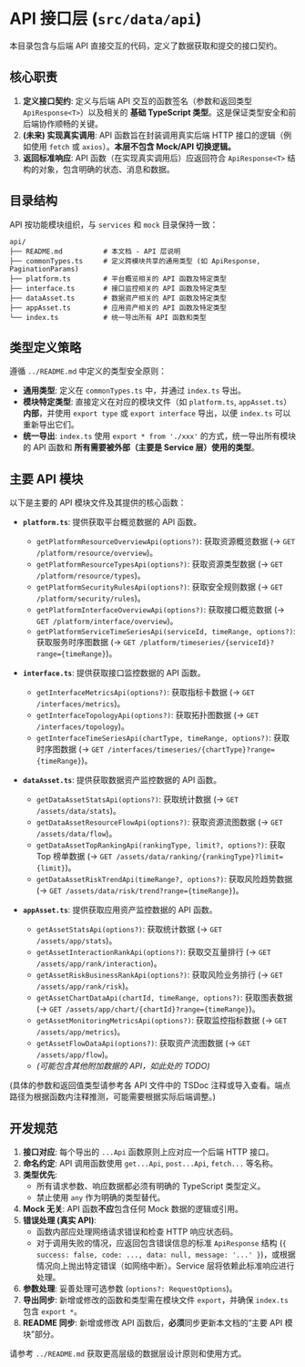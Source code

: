 # API 接口层 (`src/data/api`)

本目录包含与后端 API 直接交互的代码，定义了数据获取和提交的接口契约。

## 核心职责

1.  **定义接口契约**: 定义与后端 API 交互的函数签名（参数和返回类型 `ApiResponse<T>`）以及相关的 **基础 TypeScript 类型**。这是保证类型安全和前后端协作顺畅的关键。
2.  **(未来) 实现真实调用**: API 函数旨在封装调用真实后端 HTTP 接口的逻辑（例如使用 `fetch` 或 `axios`）。**本层不包含 Mock/API 切换逻辑。**
3.  **返回标准响应**: API 函数（在实现真实调用后）应返回符合 `ApiResponse<T>` 结构的对象，包含明确的状态、消息和数据。

## 目录结构

API 按功能模块组织，与 `services` 和 `mock` 目录保持一致：

```
api/
├── README.md          # 本文档 - API 层说明
├── commonTypes.ts     # 定义跨模块共享的通用类型 (如 ApiResponse, PaginationParams)
├── platform.ts        # 平台概览相关的 API 函数及特定类型
├── interface.ts       # 接口监控相关的 API 函数及特定类型
├── dataAsset.ts       # 数据资产相关的 API 函数及特定类型
├── appAsset.ts        # 应用资产相关的 API 函数及特定类型
└── index.ts           # 统一导出所有 API 函数和类型
```

## 类型定义策略

遵循 `../README.md` 中定义的类型安全原则：

*   **通用类型**: 定义在 `commonTypes.ts` 中，并通过 `index.ts` 导出。
*   **模块特定类型**: 直接定义在对应的模块文件（如 `platform.ts`, `appAsset.ts`）**内部**，并使用 `export type` 或 `export interface` 导出，以便 `index.ts` 可以重新导出它们。
*   **统一导出**: `index.ts` 使用 `export * from './xxx'` 的方式，统一导出所有模块的 API 函数和 **所有需要被外部（主要是 Service 层）使用的类型**。

## 主要 API 模块

以下是主要的 API 模块文件及其提供的核心函数：

*   **`platform.ts`**: 提供获取平台概览数据的 API 函数。
    *   `getPlatformResourceOverviewApi(options?)`: 获取资源概览数据 (-> `GET /platform/resource/overview`)。
    *   `getPlatformResourceTypesApi(options?)`: 获取资源类型数据 (-> `GET /platform/resource/types`)。
    *   `getPlatformSecurityRulesApi(options?)`: 获取安全规则数据 (-> `GET /platform/security/rules`)。
    *   `getPlatformInterfaceOverviewApi(options?)`: 获取接口概览数据 (-> `GET /platform/interface/overview`)。
    *   `getPlatformServiceTimeSeriesApi(serviceId, timeRange, options?)`: 获取服务时序图数据 (-> `GET /platform/timeseries/{serviceId}?range={timeRange}`)。

*   **`interface.ts`**: 提供获取接口监控数据的 API 函数。
    *   `getInterfaceMetricsApi(options?)`: 获取指标卡数据 (-> `GET /interfaces/metrics`)。
    *   `getInterfaceTopologyApi(options?)`: 获取拓扑图数据 (-> `GET /interfaces/topology`)。
    *   `getInterfaceTimeSeriesApi(chartType, timeRange, options?)`: 获取时序图数据 (-> `GET /interfaces/timeseries/{chartType}?range={timeRange}`)。

*   **`dataAsset.ts`**: 提供获取数据资产监控数据的 API 函数。
    *   `getDataAssetStatsApi(options?)`: 获取统计数据 (-> `GET /assets/data/stats`)。
    *   `getDataAssetResourceFlowApi(options?)`: 获取资源流图数据 (-> `GET /assets/data/flow`)。
    *   `getDataAssetTopRankingApi(rankingType, limit?, options?)`: 获取 Top 榜单数据 (-> `GET /assets/data/ranking/{rankingType}?limit={limit}`)。
    *   `getDataAssetRiskTrendApi(timeRange?, options?)`: 获取风险趋势数据 (-> `GET /assets/data/risk/trend?range={timeRange}`)。

*   **`appAsset.ts`**: 提供获取应用资产监控数据的 API 函数。
    *   `getAssetStatsApi(options?)`: 获取统计数据 (-> `GET /assets/app/stats`)。
    *   `getAssetInteractionRankApi(options?)`: 获取交互量排行 (-> `GET /assets/app/rank/interaction`)。
    *   `getAssetRiskBusinessRankApi(options?)`: 获取风险业务排行 (-> `GET /assets/app/rank/risk`)。
    *   `getAssetChartDataApi(chartId, timeRange, options?)`: 获取图表数据 (-> `GET /assets/app/chart/{chartId}?range={timeRange}`)。
    *   `getAssetMonitoringMetricsApi(options?)`: 获取监控指标数据 (-> `GET /assets/app/metrics`)。
    *   `getAssetFlowDataApi(options?)`: 获取资产流图数据 (-> `GET /assets/app/flow`)。
    *   *(可能包含其他附加数据的 API，如此处的 TODO)*

(具体的参数和返回值类型请参考各 API 文件中的 TSDoc 注释或导入查看。端点路径为根据函数内注释推测，可能需要根据实际后端调整。)

## 开发规范


1.  **接口对应**: 每个导出的 `...Api` 函数原则上应对应一个后端 HTTP 接口。
2.  **命名约定**: API 调用函数使用 `get...Api`, `post...Api`, `fetch...` 等名称。
3.  **类型优先**:
    *   所有请求参数、响应数据都必须有明确的 TypeScript 类型定义。
    *   禁止使用 `any` 作为明确的类型替代。
4.  **Mock 无关**: API 函数**不应**包含任何 Mock 数据的逻辑或引用。
5.  **错误处理 (真实 API)**:
    *   函数内部应处理网络请求错误和检查 HTTP 响应状态码。
    *   对于调用失败的情况，应返回包含错误信息的标准 `ApiResponse` 结构 (`{ success: false, code: ..., data: null, message: '...' }`)，或根据情况向上抛出特定错误（如网络中断）。Service 层将依赖此标准响应进行处理。
6.  **参数处理**: 妥善处理可选参数 (`options?: RequestOptions`)。
7.  **导出同步**: 新增或修改的函数和类型需在模块文件 `export`，并确保 `index.ts` 包含 `export *`。
8.  **README 同步**: 新增或修改 API 函数后，**必须**同步更新本文档的“主要 API 模块”部分。

请参考 `../README.md` 获取更高层级的数据层设计原则和使用方式。